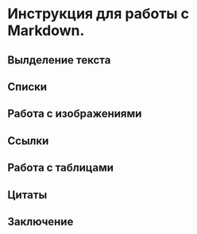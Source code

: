# Инструкция для работы с Markdown.

## Вылделение текста

## Списки

## Работа с изображениями

## Ссылки

## Работа с таблицами

## Цитаты

## Заключение